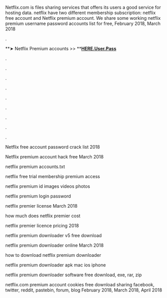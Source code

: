 Netflix.com is files sharing services that offers its users a good service for hosting data. netflix have two different membership subscription: netflix free account and Netflix premium account. We share some working netflix premium username password accounts list for free, February 2018, March 2018

.

**➤ Netflix Premium accounts &gt;&gt;  **[**HERE.User.Pass**](http://sitpad.info/u/passhub)



.



.



.



.



.



.



.



.



.



Netflix free account password crack list 2018

Netflix premium account hack free March 2018

netflix premium accounts.txt

netflix free trial membership premium access

netflix premium id images videos photos

netflix premium login password

netflix premier license March 2018

how much does netflix premier cost

netflix premier licence pricing 2018

netflix premium downloader v5 free download

netflix premium downloader online March 2018

how to download netflix premium downloader

netflix premium downloader apk mac ios iphone

netflix premium downloader software free download, exe, rar, zip

netflix.com premium account cookies free download sharing facebook, twitter, reddit, pastebin, forum, blog February 2018, March 2018, April 2018

